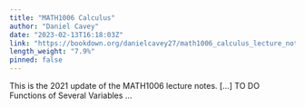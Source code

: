 ```yaml
---
title: "MATH1006 Calculus"
author: "Daniel Cavey"
date: "2023-02-13T16:18:03Z"
link: "https://bookdown.org/danielcavey27/math1006_calculus_lecture_notes/"
length_weight: "7.9%"
pinned: false
---
```


This is the 2021 update of the MATH1006 lecture notes. [...] TO DO Functions of Several Variables ...
